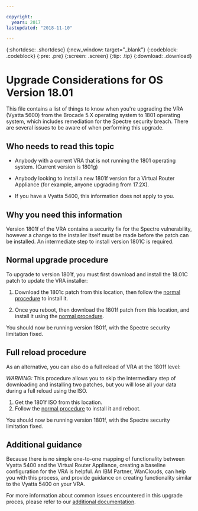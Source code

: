 ```yaml
---

copyright:
  years: 2017
lastupdated: "2018-11-10"

---
```


{:shortdesc: .shortdesc}
{:new_window: target="_blank"}
{:codeblock: .codeblock}
{:pre: .pre}
{:screen: .screen}
{:tip: .tip}
{:download: .download}

# Upgrade Considerations for OS Version 18.01

This file contains a list of things to know when you're upgrading the VRA (Vyatta 5600) from the Brocade 5.X operating system to 1801 operating system, which includes remediation for the Spectre security breach. There are several issues to be aware of when performing this upgrade.

## Who needs to read this topic

* Anybody with a current VRA that is not running the 1801 operating system. (Current version is 1801g)

* Anybody looking to install a new 1801f version for a Virtual Router Appliance (for example, anyone upgrading from 17.2X).

* If you have a Vyatta 5400, this information does not apply to you.

## Why you need this information

Version 1801f of the VRA contains a security fix for the Spectre vulnerability, however a change to the installer itself must be made before the patch can be installed. An intermediate step to install version 1801C is required.

## Normal upgrade procedure
To upgrade to version 1801f, you must first download and install the 18.01C patch to update the VRA installer:

1. Download the 1801c patch from this location, then follow the [normal procedure](upgrade-os.html) to install it.

2. Once you reboot, then download the 1801f patch from this location, and install it using the [normal procedure](upgrade-os.html).

You should now be running version 1801f, with the Spectre security limitation fixed.

## Full reload procedure
As an alternative, you can also do a full reload of VRA at the 1801f level:

*WARNING:* This procedure allows you to skip the intermediary step of downloading and installing two patches, but you will lose all your data during a full reload using the ISO.

1. Get the 1801f ISO from this location.
2. Follow the [normal procedure](upgrade-os.html) to install it and reboot.

You should now be running version 1801f, with the Spectre security limitation fixed.

## Additional guidance

Because there is no simple one-to-one mapping of functionality between Vyatta 5400 and the Virtual Router Appliance, creating a baseline configuration for the VRA is helpful. An IBM Partner, WanClouds, can help you with this process, and provide guidance on creating functionality similar to the Vyatta 5400 on your VRA.

For more information about common issues encountered in this upgrade proces, please refer to our [additional documentation](/docs/infrastructure/virtual-router-appliance/migration-issues.html#vyatta-5400-common-migration-issues).
